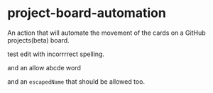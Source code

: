 # project-board-automation
An action that will automate the movement of the cards on a GitHub projects(beta) board.

test edit with incorrrrect spelling.

and an allow abcde word

and an ```escapedName``` that should be allowed too.

